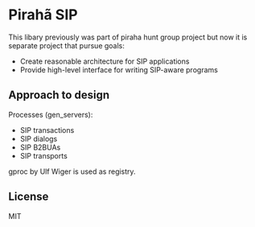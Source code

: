 
# Pirahã SIP

This libary previously was part of piraha hunt group project but now
it is separate project that pursue goals:

* Create reasonable architecture for SIP applications
* Provide high-level interface for writing SIP-aware programs

## Approach to design

Processes (gen_servers):
* SIP transactions
* SIP dialogs
* SIP B2BUAs
* SIP transports

gproc by Ulf Wiger is used as registry.

## License

MIT

